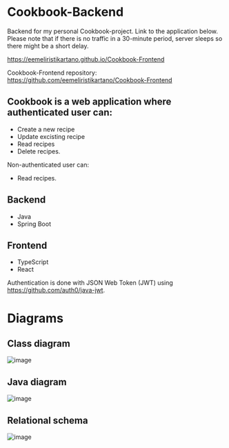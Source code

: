 # Cookbook-Backend
Backend for my personal Cookbook-project. Link to the application below. Please note that if there is no traffic in a 30-minute period, server sleeps so there might be a short delay.

https://eemeliristikartano.github.io/Cookbook-Frontend

Cookbook-Frontend repository: https://github.com/eemeliristikartano/Cookbook-Frontend

 ## Cookbook is a web application where authenticated user can:
 - Create a new recipe
 - Update excisting recipe
 - Read recipes
 - Delete recipes.

Non-authenticated user can:
 - Read recipes.
 
## Backend
- Java
- Spring Boot

## Frontend
 - TypeScript
 - React
 
Authentication is done with JSON Web Token (JWT) using https://github.com/auth0/java-jwt.

# Diagrams

## Class diagram

![image](https://user-images.githubusercontent.com/92360393/210605316-e1d4251f-23fc-44b4-897a-32ba3aab9ef5.png)

## Java diagram
![image](https://user-images.githubusercontent.com/92360393/210605629-10be7dec-6438-497d-bec4-eb581c6826f3.png)

## Relational schema
![image](https://user-images.githubusercontent.com/92360393/210605852-55853a18-9ecd-466c-9df6-bc9d02e280e9.png)

